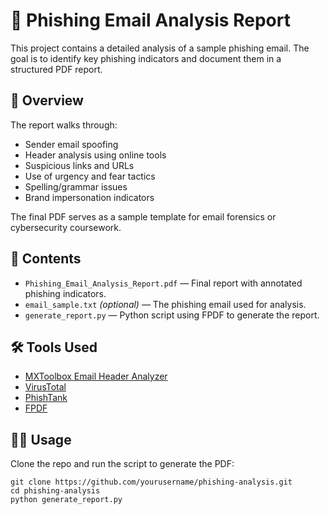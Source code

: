 # 📧 Phishing Email Analysis Report

This project contains a detailed analysis of a sample phishing email. The goal is to identify key phishing indicators and document them in a structured PDF report.

## 🧾 Overview

The report walks through:
- Sender email spoofing
- Header analysis using online tools
- Suspicious links and URLs
- Use of urgency and fear tactics
- Spelling/grammar issues
- Brand impersonation indicators

The final PDF serves as a sample template for email forensics or cybersecurity coursework.

## 📂 Contents

- `Phishing_Email_Analysis_Report.pdf` — Final report with annotated phishing indicators.
- `email_sample.txt` *(optional)* — The phishing email used for analysis.
- `generate_report.py` — Python script using FPDF to generate the report.

## 🛠 Tools Used

- [MXToolbox Email Header Analyzer](https://mxtoolbox.com/EmailHeaders.aspx)
- [VirusTotal](https://www.virustotal.com/)
- [PhishTank](https://www.phishtank.com/)
- [FPDF](https://pyfpdf.github.io/)

## 🧑‍💻 Usage

Clone the repo and run the script to generate the PDF:

```
git clone https://github.com/yourusername/phishing-analysis.git
cd phishing-analysis
python generate_report.py

